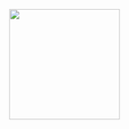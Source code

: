 <div id="header" align="center">
    <img src="https://media.giphy.com/media/4oRILGMNjVlWpbtMxJ/giphy.gif" width = "200" />
    </div>
   
    
